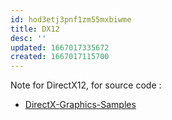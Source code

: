 ```yaml
---
id: hod3etj3pnf1zm55mxbiwme
title: DX12
desc: ''
updated: 1667017335672
created: 1667017115700
---
```


Note for DirectX12, for source code :

- [DirectX-Graphics-Samples](https://github.com/microsoft/DirectX-Graphics-Samples) 



